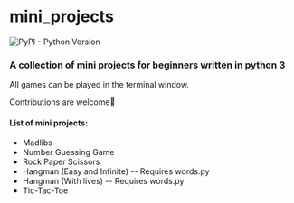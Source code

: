 # mini_projects
![PyPI - Python Version](https://img.shields.io/pypi/pyversions/pip)
### A collection of mini projects for beginners written in python 3
All games can be played in the terminal window.

Contributions are welcome🚀

#### List of mini projects:

* Madlibs
* Number Guessing Game
* Rock Paper Scissors
* Hangman (Easy and Infinite) -- Requires words.py 
* Hangman (With lives) -- Requires words.py
* Tic-Tac-Toe


